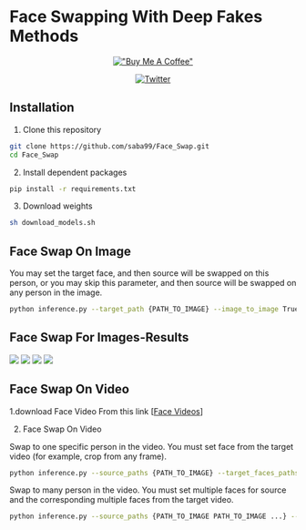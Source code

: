 # Face Swapping With Deep Fakes Methods

<div align="center">

[!["Buy Me A Coffee"](https://www.buymeacoffee.com/assets/img/custom_images/orange_img.png)](https://www.buymeacoffee.com/sabahesaraY)

[![Twitter](https://img.shields.io/twitter/follow/sabahesaraki?style=social)](https://twitter.com/saba_hesaraki)

</div>

## Installation
  
1. Clone this repository
  ```bash
  git clone https://github.com/saba99/Face_Swap.git
  cd Face_Swap

  ```
2. Install dependent packages
  ```bash
  pip install -r requirements.txt
  ```
  
3. Download weights
  ```bash
  sh download_models.sh
  ```

 ## Face Swap On Image
  
  You may set the target face, and then source will be swapped on this person, or you may skip this parameter, and then source will be swapped on any person in the image.
  ```bash
  python inference.py --target_path {PATH_TO_IMAGE} --image_to_image True
  ```

## Face Swap For Images-Results
<div>
<img src="https://github.com/saba99/Face_Swap/assets/33378412/80d1507e-be8e-4f5d-be6d-acb7caca8447">
<img src="https://github.com/saba99/Face_Swap/assets/33378412/b69da8d8-48e4-45f9-ba99-b4c33b04de12">
<img src="https://github.com/saba99/Face_Swap/assets/33378412/ac846aae-4686-4461-9a56-4df0ddbf2ba5">
<img src="https://github.com/saba99/Face_Swap/assets/33378412/f9309cc9-f746-48b7-bbac-8d85658d1081">
 
</div>


## Face Swap On Video

  1.download Face Video From this link [[Face Videos](https://www.pexels.com/search/videos/face/)] 
 

  2. Face Swap On Video
  
  Swap to one specific person in the video. You must set face from the target video (for example, crop from any frame).
  ```bash
  python inference.py --source_paths {PATH_TO_IMAGE} --target_faces_paths {PATH_TO_IMAGE} --target_video {PATH_TO_VIDEO}
  ```
  Swap to many person in the video. You must set multiple faces for source and the corresponding multiple faces from the target video.
  ```bash
  python inference.py --source_paths {PATH_TO_IMAGE PATH_TO_IMAGE ...} --target_faces_paths {PATH_TO_IMAGE PATH_TO_IMAGE ...} --target_video {PATH_TO_VIDEO}
  ```
